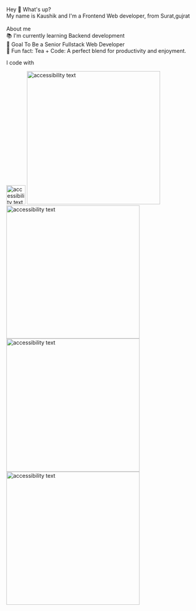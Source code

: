 Hey 👋 What's up?</br>
My name is Kaushik and I'm a Frontend Web developer, from Surat,gujrat
</br>
</br>
About me</br>
📚 I'm currently learning Backend development</br>
🎯 Goal To Be a Senior Fullstack Web Developer</br>
🎲 Fun fact: Tea + Code: A perfect blend for productivity and enjoyment.</br>

I code with

<img src="https://github.com/kaushik1807/kaushik1807/assets/112487953/d04d0869-4ed7-4184-a7bc-041662b5a45b" width="50" height="50" alt="accessibility text">

<img src="https://github.com/kaushik1807/kaushik1807/assets/112487953/d04d0869-4ed7-4184-a7bc-041662b5a45b" width="350" alt="accessibility text"> 

<img src="https://github.com/kaushik1807/kaushik1807/assets/112487953/5e11541a-5ed9-4ccf-8fe2-7a8f58f7ddde" width="350" alt="accessibility text">

 <img src="https://github.com/kaushik1807/kaushik1807/assets/112487953/413fbd46-7f9d-45b3-9074-cb4c1470ab43" width="350" alt="accessibility text">

<img src="https://github.com/kaushik1807/kaushik1807/assets/112487953/0b254c6e-6767-4ab4-8513-b9757d0f3535" width="350" alt="accessibility text">


